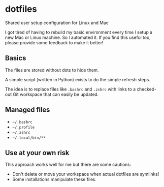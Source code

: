 # dotfiles
Shared user setup configuration for Linux and Mac

I got tired of having to rebuild my basic environment every time I setup a
new Mac or Linux machine. So I automated it.
If you find this useful too, please provide some feedback to make it better!

## Basics
The files are stored without dots to hide them.

A simple script (written in Python) exists to do the simple refresh steps.

The idea is to replace files like `.bashrc` and `.zshrc` with links to a
checked-out Git workspace that can easily be updated.

## Managed files

- `~/.bashrc`
- `~/.profile`
- `~/.zshrc`
- `~/.local/bin/**`

## Use at your own risk
This approach works well for me but there are some cautions:

- Don't delete or move your workspace when actual dotfiles are symlinks!
- Some installations manipulate these files.
